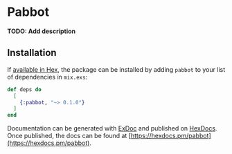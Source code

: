 # Pabbot

**TODO: Add description**

## Installation

If [available in Hex](https://hex.pm/docs/publish), the package can be installed
by adding `pabbot` to your list of dependencies in `mix.exs`:

```elixir
def deps do
  [
    {:pabbot, "~> 0.1.0"}
  ]
end
```

Documentation can be generated with [ExDoc](https://github.com/elixir-lang/ex_doc)
and published on [HexDocs](https://hexdocs.pm). Once published, the docs can
be found at [https://hexdocs.pm/pabbot](https://hexdocs.pm/pabbot).

